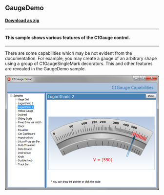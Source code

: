 ## GaugeDemo
#### [Download as zip](https://grapecity.github.io/DownGit/#/home?url=https://github.com/GrapeCity/ComponentOne-WinForms-Samples/tree/master/NetFramework\Gauge\CS\GaugeDemo)
____
#### This sample shows various features of the C1Gauge control.
____
There are some capabilities which may be not evident from the documentation.
For example, you may create a gauge of an arbitrary shape using a group of C1GaugeSingleMark decorators.
This and other features are revealed in the GaugeDemo sample.

![screenshot](screenshot.png)
